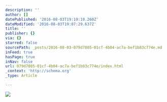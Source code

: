 ```yaml
---
description: ''
author: []
datePublished: '2016-08-03T19:19:10.260Z'
dateModified: '2016-08-03T19:07:29.637Z'
title: ''
publisher: {}
via: {}
starred: false
sourcePath: _posts/2016-08-03-079d7805-01cf-4b04-ac7a-bef1b83c774e.md
inFeed: true
hasPage: true
inNav: false
url: 079d7805-01cf-4b04-ac7a-bef1b83c774e/index.html
_context: 'http://schema.org'
_type: Article

---
```

![](https://the-grid-user-content.s3-us-west-2.amazonaws.com/e62b65c9-d0a8-4f56-a327-663522ecd68c.png)